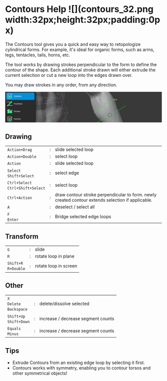 # Contours Help ![](contours_32.png width:32px;height:32px;padding:0px)

The Contours tool gives you a quick and easy way to retopologize cylindrical forms.
For example, it's ideal for organic forms, such as arms, legs, tentacles, tails, horns, etc.

The tool works by drawing strokes perpendicular to the form to define the contour of the shape.
Each additional stroke drawn will either extrude the current selection or cut a new loop into the edges drawn over.

You may draw strokes in any order, from any direction.

![](help_contours.png)


## Drawing

|  |  |  |
| --- | --- | --- |
| `Action+Drag` | : | slide selected loop |
| `Action+Double` | : | select loop |
| `Action` | : | slide selected loop |
| `Select` <br> `Shift+Select` | : | select edge |
| `Ctrl+Select` <br> `Ctrl+Shift+Select` | : | select loop |
| `Ctrl+Action` | : | draw contour stroke perpendicular to form. newly created contour extends selection if applicable. |
| `A` | : | deselect / select all |
| `F` <br> `Enter` | : | Bridge selected edge loops |

## Transform

|  |  |  |
| --- | --- | --- |
| `G` | : | slide |
| `R` | : | rotate loop in plane |
| `Shift+R`<br>`R+Double` | : | rotate loop in screen |

## Other

|  |  |  |
| --- | --- | --- |
| `X` <br> `Delete` <br> `Backspace` | : | delete/dissolve selected |
| `Shift+Up` <br> `Shift+Down` | : | increase / decrease segment counts |
| `Equals` <br> `Minus` | : | increase / decrease segment counts |

## Tips

- Extrude Contours from an existing edge loop by selecting it first.
- Contours works with symmetry, enabling you to contour torsos and other symmetrical objects!
